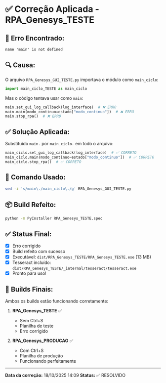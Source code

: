 # ✅ Correção Aplicada - RPA_Genesys_TESTE

## 🐛 Erro Encontrado:

```
name 'main' is not defined
```

## 🔍 Causa:

O arquivo `RPA_Genesys_GUI_TESTE.py` importava o módulo como `main_ciclo`:

```python
import main_ciclo_TESTE as main_ciclo
```

Mas o código tentava usar como `main`:

```python
main.set_gui_log_callback(log_interface)  # ❌ ERRO
main.main(modo_continuo=estado["modo_continuo"])  # ❌ ERRO
main.stop_rpa()  # ❌ ERRO
```

## ✅ Solução Aplicada:

Substituído `main.` por `main_ciclo.` em todo o arquivo:

```python
main_ciclo.set_gui_log_callback(log_interface)  # ✅ CORRETO
main_ciclo.main(modo_continuo=estado["modo_continuo"])  # ✅ CORRETO
main_ciclo.stop_rpa()  # ✅ CORRETO
```

## 🔨 Comando Usado:

```bash
sed -i 's/main\./main_ciclo\./g' RPA_Genesys_GUI_TESTE.py
```

## 📦 Build Refeito:

```bash
python -m PyInstaller RPA_Genesys_TESTE.spec
```

## ✅ Status Final:

- [x] Erro corrigido
- [x] Build refeito com sucesso
- [x] Executável: `dist/RPA_Genesys_TESTE/RPA_Genesys_TESTE.exe` (13 MB)
- [x] Tesseract incluído: `dist/RPA_Genesys_TESTE/_internal/tesseract/tesseract.exe`
- [x] Pronto para uso!

## 🎯 Builds Finais:

Ambos os builds estão funcionando corretamente:

1. **RPA_Genesys_TESTE** ✅
   - Sem Ctrl+S
   - Planilha de teste
   - Erro corrigido

2. **RPA_Genesys_PRODUCAO** ✅
   - Com Ctrl+S
   - Planilha de produção
   - Funcionando perfeitamente

---

**Data da correção:** 18/10/2025 14:09
**Status:** ✅ RESOLVIDO
